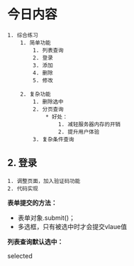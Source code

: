 # 今日内容
	1. 综合练习
		1. 简单功能
			1. 列表查询
			2. 登录
			3. 添加
			4. 删除
			5. 修改
			
		2. 复杂功能
			1. 删除选中
			2. 分页查询
				* 好处：
					1. 减轻服务器内存的开销
					2. 提升用户体验
			3. 复杂条件查询

## 2. 登录
	1. 调整页面，加入验证码功能
	2. 代码实现

**表单提交的方法：**

* 表单对象.submit()；
* 多选框，只有被选中时才会提交vlaue值




**列表查询默认选中：**

selected